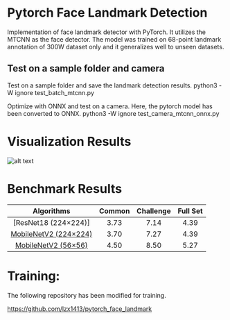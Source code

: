 # Pytorch Face Landmark Detection
Implementation of face landmark detector with PyTorch. It utilizes the MTCNN as the face detector. The model was trained on 68-point landmark annotation of 300W dataset only and it generalizes well to unseen datasets. 

## Test on a sample folder and camera
Test on a sample folder and save the landmark detection results.
python3 -W ignore test_batch_mtcnn.py

Optimize with ONNX and test on a camera. Here, the pytorch model has been converted to ONNX.
python3 -W ignore test_camera_mtcnn_onnx.py



# Visualization Results

![alt text](https://github.com/cunjian/pytorch_face_landmark/blob/master/results/12_Group_Group_12_Group_Group_12_24.jpg "Logo Title Text 1")

# Benchmark Results

| Algorithms | Common | Challenge | Full Set |
|:-:|:-:|:-:|:-:|
| [ResNet18 (224×224)] | 3.73 | 7.14 | 4.39 |
| [MobileNetV2 (224×224)](https://drive.google.com/file/d/1w424ZxfBsv7NFwoqynRPNxe43FHABeJV/view?usp=sharing )   | 3.70 | 7.27 | 4.39 |
| [MobileNetV2 (56×56)](https://drive.google.com/file/d/10DyP9GqAATXFj64MmXlet84Ewb4ryP1K/view?usp=sharing) | 4.50 | 8.50 | 5.27 |

# Training:

The following repository has been modified for training. 

https://github.com/lzx1413/pytorch_face_landmark

